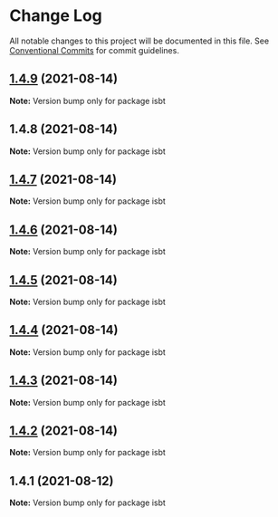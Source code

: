 # Change Log

All notable changes to this project will be documented in this file.
See [Conventional Commits](https://conventionalcommits.org) for commit guidelines.

## [1.4.9](https://github.com/kobiburnley/isbt/compare/isbt@1.4.8...isbt@1.4.9) (2021-08-14)

**Note:** Version bump only for package isbt





## 1.4.8 (2021-08-14)

**Note:** Version bump only for package isbt





## [1.4.7](https://github.com/kobiburnley/isbt/compare/isbt@1.4.6...isbt@1.4.7) (2021-08-14)

**Note:** Version bump only for package isbt





## [1.4.6](https://github.com/kobiburnley/isbt/compare/isbt@1.4.5...isbt@1.4.6) (2021-08-14)

**Note:** Version bump only for package isbt





## [1.4.5](https://github.com/kobiburnley/isbt/compare/isbt@1.4.4...isbt@1.4.5) (2021-08-14)

**Note:** Version bump only for package isbt





## [1.4.4](https://github.com/kobiburnley/isbt/compare/isbt@1.4.3...isbt@1.4.4) (2021-08-14)

**Note:** Version bump only for package isbt





## [1.4.3](https://github.com/kobiburnley/isbt/compare/isbt@1.4.2...isbt@1.4.3) (2021-08-14)

**Note:** Version bump only for package isbt





## [1.4.2](https://github.com/kobiburnley/isbt/compare/isbt@1.4.1...isbt@1.4.2) (2021-08-14)

**Note:** Version bump only for package isbt





## 1.4.1 (2021-08-12)

**Note:** Version bump only for package isbt

